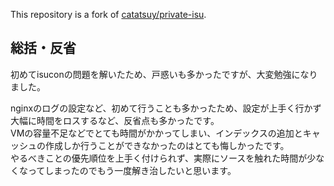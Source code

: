 This repository is a fork of [catatsuy/private-isu](https://github.com/catatsuy/private-isu).

## 総括・反省
初めてisuconの問題を解いたため、戸惑いも多かったですが、大変勉強になりました。

nginxのログの設定など、初めて行うことも多かったため、設定が上手く行かず大幅に時間をロスするなど、反省点も多かったです。  
VMの容量不足などでとても時間がかかってしまい、インデックスの追加とキャッシュの作成しか行うことができなかったのはとても悔しかったです。  
やるべきことの優先順位を上手く付けられず、実際にソースを触れた時間が少なくなってしまったのでもう一度解き治したいと思います。  

